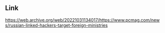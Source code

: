## Link

https://web.archive.org/web/20221031134017/https://www.pcmag.com/news/russian-linked-hackers-target-foreign-ministries
